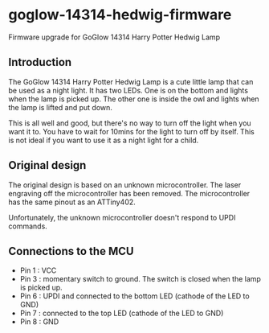 # goglow-14314-hedwig-firmware
Firmware upgrade for GoGlow 14314 Harry Potter Hedwig Lamp

## Introduction
The GoGlow 14314 Harry Potter Hedwig Lamp is a cute little lamp that can be used as a night light.  It has two LEDs.  One is on the bottom and lights when the lamp is picked up.  The other one is inside the owl and lights when the lamp is lifted and put down.

This is all well and good, but there's no way to turn off the light when you want it to.  You have to wait for 10mins for the light to turn off by itself.  This is not ideal if you want to use it as a night light for a child.

## Original design
The original design is based on an unknown microcontroller.  The laser engraving off the microcontroller has been removed.  The microcontroller has the same pinout as an ATTiny402.

Unfortunately, the unknown microcontroller doesn't respond to UPDI commands.  

## Connections to the MCU
* Pin 1 : VCC
* Pin 3 : momentary switch to ground.  The switch is closed when the lamp is picked up.
* Pin 6 : UPDI and connected to the bottom LED (cathode of the LED to GND)
* Pin 7 : connected to the top LED (cathode of the LED to GND)
* Pin 8 : GND
